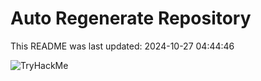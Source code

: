 # Auto Regenerate Repository

This README was last updated: 2024-10-27 04:44:46

 ![TryHackMe](https://tryhackme.com/badge/533634)
